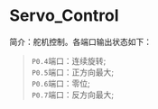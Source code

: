 # Servo_Control
简介：舵机控制。各端口输出状态如下：  
>`P0.4`端口：连续旋转;  
`P0.5`端口：正方向最大;  
`P0.6`端口：零位;  
`P0.7`端口：反方向最大;  